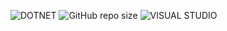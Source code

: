 ![DOTNET](https://img.shields.io/badge/.NET-Version_6.0-gray?style=for-the-badge&labelColor=%23512BD4)
![GitHub repo size](https://img.shields.io/github/repo-size/CassioJhones/Adopet?style=for-the-badge&label=Project%20Size&labelColor=%23512BD4) 
![VISUAL STUDIO](https://img.shields.io/badge/Visual_Studio-5C2D91?style=for-the-badge&logo=visual%20studio&logoColor=white)
